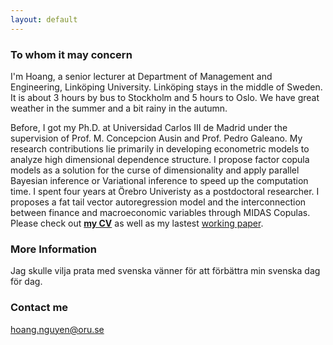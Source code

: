 ```yaml
---
layout: default
---
```


### To whom it may concern

I'm Hoang, a senior lecturer at Department of Management and Engineering, Linköping University. Linköping stays in the middle of Sweden. It is about 3 hours by bus to Stockholm and 5 hours to Oslo. We have great weather in the summer and a bit rainy in the autumn. 

Before, I got my Ph.D. at Universidad Carlos III de Madrid under the supervision of Prof. M. Concepcion Ausin and Prof. Pedro Galeano. My research contributions lie primarily in developing econometric models to analyze high dimensional dependence structure. I propose factor copula models as a solution for the curse of dimensionality and apply parallel Bayesian inference or Variational inference to speed up the computation time. 
I spent four years at Örebro Univeristy as a postdoctoral researcher. I proposes a fat tail vector autoregression model and the interconnection between finance and macroeconomic variables through MIDAS Copulas. Please check out [**my CV**](https://hoanguc3m.github.io/Talk/cv2023_norm.pdf) as well as my lastest [working paper](https://www.oru.se/globalassets/oru-sv/institutioner/hh/workingpapers/workingpapers2023/wp-7-2023.pdf).

<!---
![hoang@uc3m](https://raw.githubusercontent.com/hoanguc3m/hoanguc3m.github.io/master/images/photo1.jpg)
-->

### More Information

Jag skulle vilja prata med svenska vänner för att förbättra min svenska dag för dag.

### Contact me

[hoang.nguyen@oru.se](mailto:hoang.nguyen@oru.se)
